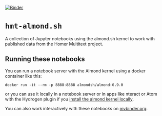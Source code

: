 [![Binder](https://mybinder.org/badge_logo.svg)](https://mybinder.org/v2/gh/homermultitext/hmt-almond.sh/master)


# `hmt-almond.sh`


A collection  of Jupyter notebooks using the almond.sh kernel to work with published data from the Homer Multitext project.



## Running these notebooks

You can run a notebook server with the Almond kernel using a docker container like this:


    docker run -it --rm -p 8888:8888 almondsh/almond:0.9.0

or you can use it locally in a notebook server or in apps like nteract or Atom with the Hydrogen plugin if you [install the almond kernel locally](https://almond.sh/docs/quick-start-install).

You can also work interactively with these notebooks on [mybinder.org](https://mybinder.org/v2/gh/homermultitext/hmt-almond.sh/master).


#
